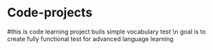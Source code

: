 # Code-projects

#this is code learning project buils simple vocabulary test \n
goal is to create fully functional test for advanced language learning
